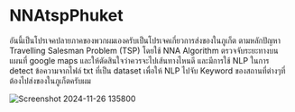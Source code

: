 # NNAtspPhuket
อันนี้เป็นโปรเจคปลายภาคของพวกผมเองครับเป็นโปรเจคเกี่ยวการส่งของในภูเก็ต ตามหลักปัญหา Travelling Salesman Problem (TSP) โดยใช้ NNA Algorithm ตรวจจับระยะทางบนแผนที่ google maps และให้ตัดสินใจว่าควรจะไปเส้นทางไหนดี และมีการใช้ NLP ในการ detect ข้อความจากไฟล์ txt ที่เป็น dataset เพื่อให้ NLP ไปจับ Keyword ของสถานที่ต่างๆที่ต้องไปส่งของในภูเก็ตครับผม


![Screenshot 2024-11-26 135800](https://github.com/user-attachments/assets/c77a5a8a-f6ff-490c-9acc-60706b3bc4d7)
